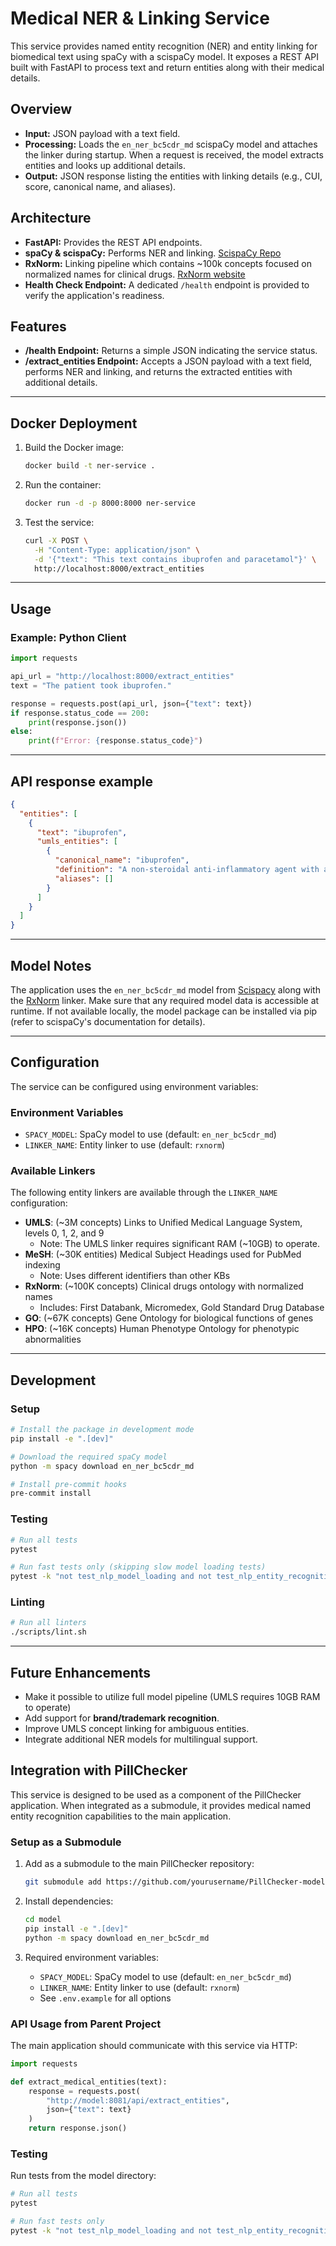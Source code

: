 # Medical NER & Linking Service

This service provides named entity recognition (NER) and entity linking for biomedical text using spaCy with a scispaCy model. It exposes a REST API built with FastAPI to process text and return entities along with their medical details.

## Overview

- **Input:** JSON payload with a text field.
- **Processing:** Loads the `en_ner_bc5cdr_md` scispaCy model and attaches the linker during startup. When a request is received, the model extracts entities and looks up additional details.
- **Output:** JSON response listing the entities with linking details (e.g., CUI, score, canonical name, and aliases).

## Architecture

- **FastAPI:** Provides the REST API endpoints.
- **spaCy & scispaCy:** Performs NER and linking. [ScispaCy Repo](https://github.com/allenai/scispacy)
- **RxNorm:** Linking pipeline which contains ~100k concepts focused on normalized names for clinical drugs. [RxNorm website](https://www.nlm.nih.gov/research/umls/rxnorm/index.html)
- **Health Check Endpoint:** A dedicated `/health` endpoint is provided to verify the application's readiness.

## Features

- **/health Endpoint:** Returns a simple JSON indicating the service status.
- **/extract_entities Endpoint:** Accepts a JSON payload with a text field, performs NER and linking, and returns the extracted entities with additional details.

---

## Docker Deployment

1. Build the Docker image:
   ```bash
   docker build -t ner-service .
   ```

2. Run the container:
   ```bash
   docker run -d -p 8000:8000 ner-service
   ```

3. Test the service:
   ```bash
   curl -X POST \
     -H "Content-Type: application/json" \
     -d '{"text": "This text contains ibuprofen and paracetamol"}' \
     http://localhost:8000/extract_entities
   ```

---

## Usage

### Example: Python Client

```python
import requests

api_url = "http://localhost:8000/extract_entities"
text = "The patient took ibuprofen."

response = requests.post(api_url, json={"text": text})
if response.status_code == 200:
    print(response.json())
else:
    print(f"Error: {response.status_code}")
```

---

## API response example

```json
{
  "entities": [
    {
      "text": "ibuprofen",
      "umls_entities": [
        {
          "canonical_name": "ibuprofen",
          "definition": "A non-steroidal anti-inflammatory agent with analgesic, antipyretic, and anti-inflammatory properties",
          "aliases": []
        }
      ]
    }
  ]
}
```

---

## Model Notes

The application uses the `en_ner_bc5cdr_md` model from [Scispacy](https://github.com/allenai/scispacy) along with the [RxNorm](https://www.nlm.nih.gov/research/umls/rxnorm/index.html) linker. Make sure that any required model data is accessible at runtime. If not available locally, the model package can be installed via pip (refer to scispaCy's documentation for details).

---

## Configuration

The service can be configured using environment variables:

### Environment Variables

- `SPACY_MODEL`: SpaCy model to use (default: `en_ner_bc5cdr_md`)
- `LINKER_NAME`: Entity linker to use (default: `rxnorm`)

### Available Linkers

The following entity linkers are available through the `LINKER_NAME` configuration:

- **UMLS**: (~3M concepts) Links to Unified Medical Language System, levels 0, 1, 2, and 9
  - Note: The UMLS linker requires significant RAM (~10GB) to operate.
- **MeSH**: (~30K entities) Medical Subject Headings used for PubMed indexing
  - Note: Uses different identifiers than other KBs
- **RxNorm**: (~100K concepts) Clinical drugs ontology with normalized names
  - Includes: First Databank, Micromedex, Gold Standard Drug Database
- **GO**: (~67K concepts) Gene Ontology for biological functions of genes
- **HPO**: (~16K concepts) Human Phenotype Ontology for phenotypic abnormalities

---

## Development

### Setup

```bash
# Install the package in development mode
pip install -e ".[dev]"

# Download the required spaCy model
python -m spacy download en_ner_bc5cdr_md

# Install pre-commit hooks
pre-commit install
```

### Testing

```bash
# Run all tests
pytest

# Run fast tests only (skipping slow model loading tests)
pytest -k "not test_nlp_model_loading and not test_nlp_entity_recognition and not test_nlp_abbreviation_detection"
```

### Linting

```bash
# Run all linters
./scripts/lint.sh
```

---

## Future Enhancements

- Make it possible to utilize full model pipeline (UMLS requires 10GB RAM to operate)
- Add support for **brand/trademark recognition**.
- Improve UMLS concept linking for ambiguous entities.
- Integrate additional NER models for multilingual support.

## Integration with PillChecker

This service is designed to be used as a component of the PillChecker application. When integrated as a submodule, it provides medical named entity recognition capabilities to the main application.

### Setup as a Submodule

1. Add as a submodule to the main PillChecker repository:
   ```bash
   git submodule add https://github.com/yourusername/PillChecker-model.git model
   ```

2. Install dependencies:
   ```bash
   cd model
   pip install -e ".[dev]"
   python -m spacy download en_ner_bc5cdr_md
   ```

3. Required environment variables:
   - `SPACY_MODEL`: SpaCy model to use (default: `en_ner_bc5cdr_md`)
   - `LINKER_NAME`: Entity linker to use (default: `rxnorm`)
   - See `.env.example` for all options

### API Usage from Parent Project

The main application should communicate with this service via HTTP:

```python
import requests

def extract_medical_entities(text):
    response = requests.post(
        "http://model:8081/api/extract_entities",
        json={"text": text}
    )
    return response.json()
```

### Testing

Run tests from the model directory:
```bash
# Run all tests
pytest

# Run fast tests only
pytest -k "not test_nlp_model_loading and not test_nlp_entity_recognition and not test_nlp_abbreviation_detection"
```
